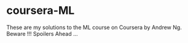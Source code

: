 # coursera-ML
These are my solutions to the ML course on Coursera by Andrew Ng.   
Beware !!! Spoilers Ahead ...
